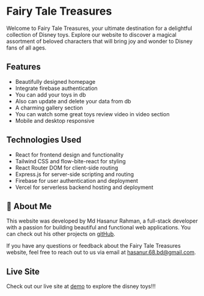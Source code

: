 
# Fairy Tale Treasures


Welcome to Fairy Tale Treasures, your ultimate destination for a delightful collection of Disney toys. Explore our website to discover a magical assortment of beloved characters that will bring joy and wonder to Disney fans of all ages.


## Features

- Beautifully designed homepage
- Integrate firebase authentication
- You can add your toys in db
- Also can update and delete your data from db
- A charming gallery section
- You can watch some great toys review video in video section
- Mobile and desktop responsive
 


## Technologies Used

- React for frontend design and functionality
- Tailwind CSS and flow-bite-react for styling
- React Router DOM for client-side routing
- Express.js for server-side scripting and routing
- Firebase for user authentication and deployment
- Vercel for serverless backend hosting and deployment


    
## 🚀 About Me

This website was developed by Md Hasanur Rahman, a full-stack developer with a passion for building beautiful and functional web applications. You can check out his other projects on [gitHub](https://github.com/hasan469328).

If you have any questions or feedback about the 
Fairy Tale Treasures website, feel free to reach out to us via email at hasanur.68.bd@gmail.com.


## Live Site

Check out our live site at [demo](https://americana-bistro-client.web.app/) to explore the disney toys!!!
